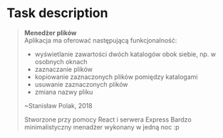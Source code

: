 # Task description
> **Menedżer plików**    
> Aplikacja ma oferować następującą funkcjonalność:
> * wyświetlanie zawartości dwóch katalogów obok siebie, np. w osobnych oknach
> * zaznaczanie plików
> * kopiowanie zaznaczonych plików pomiędzy katalogami
> * usuwanie zaznaczonych plików
> * zmiana nazwy pliku
> 
> ~Stanisław Polak, 2018 
> 
> Stworzone przy pomocy React i serwera Express
> Bardzo minimalistyczny menadżer wykonany w jedną noc :p
